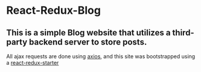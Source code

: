 # React-Redux-Blog

## This is a simple Blog website that utilizes a third-party backend server to store posts. 

All ajax requests are done using [axios](https://www.npmjs.com/package/axios), and this site was bootstrapped using a [react-redux-starter](https://github.com/StephenGrider/ReduxSimpleStarter)